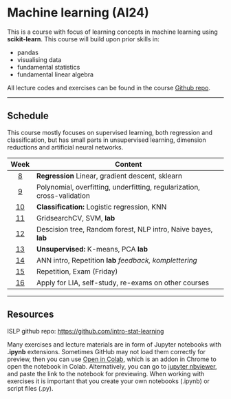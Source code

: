 # Machine learning (AI24)

This is a course with focus of learning concepts in machine learning using **scikit-learn**. This course will build upon prior skills in:

- pandas
- visualising data
- fundamental statistics
- fundamental linear algebra

All lecture codes and exercises can be found in the course [Github repo][ghr].

[ghr]: https://github.com/pr0fez/Machine-learning-AI24

---

## Schedule

This course mostly focuses on supervised learning, both regression and classification, but has small parts in unsupervised learning, dimension reductions and artificial neural networks.

|   Week   | Content                                                                 |
| :------: | ----------------------------------------------------------------------- |
| [8][w1]  | **Regression** Linear, gradient descent, sklearn                        |
| [9][w2]  | Polynomial, overfitting, underfitting, regularization, cross-validation |
| [10][w3]  | **Classification:** Logistic regression, KNN                            |
| [11][w4] | GridsearchCV, SVM, **lab**                                             |
| [12][w5] | Descision tree, Random forest, NLP intro, Naive bayes, **lab**         |
| [13][w6] | **Unsupervised:** K-means, PCA **lab**                                 |
| [14][w7] | ANN intro, Repetition **lab** *feedback, komplettering*                 |
| [15][w8] | Repetition, Exam (Friday)                                              |
| [16][w9] | Apply for LIA, self-study, re-exams on other courses                    |

[w1]: https://github.com/pr0fez/Machine-learning-AI23/blob/main/Resources/week1.md
[w2]: https://github.com/pr0fez/Machine-learning-AI23/blob/main/Resources/week2.md
[w3]: https://github.com/pr0fez/Machine-learning-AI23/blob/main/Resources/week3.md
[w4]: https://github.com/pr0fez/Machine-learning-AI23/blob/main/Resources/week4.md
[w5]: https://github.com/pr0fez/Machine-learning-AI23/blob/main/Resources/week5.md
[w6]: https://github.com/pr0fez/Machine-learning-AI23/blob/main/Resources/week6.md
[w7]: https://github.com/pr0fez/Machine-learning-AI23/blob/main/Resources/week7.md
[w8]: https://github.com/pr0fez/Machine-learning-AI23/blob/main/Resources/week8.md
[w9]: https://github.com/pr0fez/Machine-learning-AI23/blob/main/Resources/week9.md

---

## Resources

ISLP github repo:
https://github.com/intro-stat-learning

Many exercises and lecture materials are in form of Jupyter notebooks with **.ipynb** extensions. Sometimes GitHub may not load them correctly for preview, then you can use [Open in Colab][colab_addon], which is an addon in Chrome to open the notebook in Colab. Alternatively, you can go to [jupyter nbviewer][nbviewer], and paste the link to the notebook for previewing. When working with exercises it is important that you create your own notebooks (.ipynb) or script files (.py).

[nbviewer]: https://nbviewer.jupyter.org/
[colab_addon]: https://chrome.google.com/webstore/detail/open-in-colab/iogfkhleblhcpcekbiedikdehleodpjo?hl=sv
